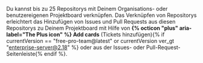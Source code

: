 Du kannst bis zu 25 Repositorys mit Deinem Organisations- oder benutzereigenen Projektboard verknüpfen. Das Verknüpfen von Repositorys erleichtert das Hinzufügen von Issues und Pull Requests aus diesen Repositorys zu Deinem Projektboard mit Hilfe von **{% octicon "plus" aria-label="The Plus icon" %} Add cards** (Tickets hinzufügen){% if currentVersion == "free-pro-team@latest" or currentVersion ver_gt "enterprise-server@2.18" %} oder aus der Issues- oder Pull-Request-Seitenleiste{% endif %}.
